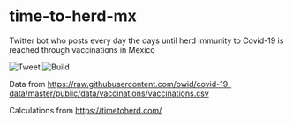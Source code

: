 # time-to-herd-mx
Twitter bot who posts every day the days until herd immunity to Covid-19 is reached through vaccinations in Mexico

![Tweet](https://github.com/hay-espacio-en-el-taco/time-to-herd-mx/workflows/Tweet/badge.svg)
![Build](https://github.com/hay-espacio-en-el-taco/time-to-herd-mx/workflows/Build/badge.svg)

Data from https://raw.githubusercontent.com/owid/covid-19-data/master/public/data/vaccinations/vaccinations.csv

Calculations from  https://timetoherd.com/
